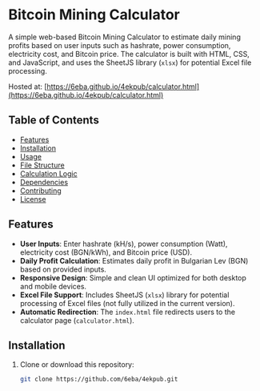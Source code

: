 # Bitcoin Mining Calculator

A simple web-based Bitcoin Mining Calculator to estimate daily mining profits based on user inputs such as hashrate, power consumption, electricity cost, and Bitcoin price. The calculator is built with HTML, CSS, and JavaScript, and uses the SheetJS library (`xlsx`) for potential Excel file processing.

Hosted at: [https://6eba.github.io/4ekpub/calculator.html](https://6eba.github.io/4ekpub/calculator.html)

## Table of Contents
- [Features](#features)
- [Installation](#installation)
- [Usage](#usage)
- [File Structure](#file-structure)
- [Calculation Logic](#calculation-logic)
- [Dependencies](#dependencies)
- [Contributing](#contributing)
- [License](#license)

## Features
- **User Inputs**: Enter hashrate (kH/s), power consumption (Watt), electricity cost (BGN/kWh), and Bitcoin price (USD).
- **Daily Profit Calculation**: Estimates daily profit in Bulgarian Lev (BGN) based on provided inputs.
- **Responsive Design**: Simple and clean UI optimized for both desktop and mobile devices.
- **Excel File Support**: Includes SheetJS (`xlsx`) library for potential processing of Excel files (not fully utilized in the current version).
- **Automatic Redirection**: The `index.html` file redirects users to the calculator page (`calculator.html`).

## Installation
1. Clone or download this repository:
   ```bash
   git clone https://github.com/6eba/4ekpub.git
